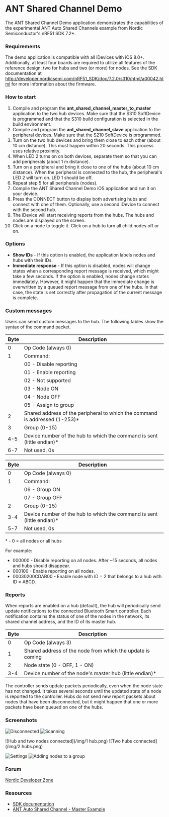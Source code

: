 # ANT Shared Channel Demo
The ANT Shared Channel Demo application demonstrates the capabilities of the experimental ANT Auto Shared Channels example from Nordic Semiconductor's nRF51 SDK 7.2+.

### Requirements

The demo application is compatible with all iDevices with iOS 8.0+. Additionally, at least four boards are required to utilize all features of the reference design: two for hubs and two (or more) for nodes. See the SDK documentation at http://developer.nordicsemi.com/nRF51_SDK/doc/7.2.0/s310/html/a00042.html for more information about the firmware.

### How to start

1. Compile and program the **ant_shared_channel_master_to_master** application to the two hub devices. Make sure that the S310 SoftDevice is programmed and that the S310 build configuration is selected in the build environment. 
2. Compile and program the **ant_shared_channel_slave** application to the peripheral devices. Make sure that the S210 SoftDevice is programmed.
3. Turn on the two hub devices and bring them close to each other (about 10 cm distance). This must happen within 20 seconds. This process uses relative proximity. 
4. When LED 2 turns on on both devices, separate them so that you can add peripherals (about 1 m distance).
5. Turn on a peripheral and bring it close to one of the hubs (about 10 cm distance). When the peripheral is connected to the hub, the peripheral's LED 2 will turn on. LED 1 should be off.
6. Repeat step 5 for all peripherals (nodes).
7. Compile the ANT Shared Channel Demo iOS application and run it on your device.
8. Press the CONNECT button to display both advertising hubs and connect with one of them. Optionally, use a second iDevice to connect with the second hub.
9. The iDevice will start receiving reports from the hubs. The hubs and nodes are displayed on the screen.
10. Click on a node to toggle it. Click on a hub to turn all child nodes off or on.

### Options

 - **Show IDs** - If this option is enabled, the application labels nodes and hubs with their IDs.
 - **Immediate response** - If this option is disabled, nodes will change states when a corresponding report message is received, which might take a few seconds. If the option is enabled, nodes change states immediately. However, it might happen that the immediate change is overwritten by a queued report message from one of the hubs. In that case, the state is set correctly after propagation of the current message is complete.

### Custom messages

Users can send custom messages to the hub. The following tables show the syntax of the command packet.

 Byte | Description
 -----|---------------------
 0    | Op Code (always 0)
 1    | Command:
      | 00 - Disable reporting
      | 01 - Enable reporting
      | 02 - Not supported
      | 03 - Node ON
      | 04 - Node OFF
      | 05 - Assign to group
 2    | Shared address of the peripheral to which the command is addressed (1-253)*
 3    | Group (0-15)
 4-5  | Device number of the hub to which the command is sent (little endian)*
 6-7  | Not used, 0s
 
 Byte | Description
 -----|--------------------
 0    | Op Code (always 0)
 1    | Command:
      | 06 - Group ON
      | 07 - Group OFF
 2    | Group (0-15)
 3-4  | Device number of the hub to which the command is sent (little endian)* 
 5-7  | Not used, 0s
 \* - 0 = all nodes or all hubs
 
 For example:
 - 000000 - Disable reporting on all nodes. After ~15 seconds, all nodes and hubs should disappear.
 - 000100 - Enable reporting on all nodes.
 - 00030200CDAB00 - Enable node with ID = 2 that belongs to a hub with ID = ABCD.

### Reports

When reports are enabled on a hub (default), the hub will periodically send update notifications to the connected Bluetooth Smart controller. 
Each notification contains the status of one of the nodes in the network, its shared channel address, and the ID of its master hub.

Byte | Description
-----|---------------------
0    | Op Code (always 3)
1    | Shared address of the node from which the update is coming
2    | Node state (0 - OFF, 1 - ON)
3-4  | Device number of the node's master hub (little endian)* 

The controller sends update packets periodically, even when the node state has not changed. 
It takes several seconds until the updated state of a node is reported to the controller. Hubs do not send new report packets about nodes that have been disconnected, but it might happen that one or more packets have been queued on one of the hubs.

### Screenshots

![Disconnected](/img/empty.png) ![Scanning](/img/scanning.png)

![Hub and two nodes connected](/img/1 hub.png) ![Two hubs connected](/img/2 hubs.png)

![Settings](/img/settings.png) ![Adding nodes to a group](/img/groups.png)

### Forum

[Nordic Developer Zone](http://devzone.nordicsemi.com/ "Go to the Nordic Developer Zone")

### Resources

 - [SDK documentation](http://developer.nordicsemi.com/nRF51_SDK/doc/7.2.0/s310/html/a00042.html "Experimental: Auto Shared Channels ")
 - [ANT Auto Shared Channel - Master Example](http://www.thisisant.com/resources/an07-auto-shared-channel-master-example/ "ANT Auto Shared Channel - Master example")
